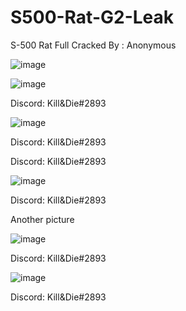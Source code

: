 # S500-Rat-G2-Leak
S-500 Rat Full Cracked By : Anonymous

![image](https://user-images.githubusercontent.com/129955867/230108133-674fd9da-e704-43f2-8217-d5ce2bdd67db.png)




![image](https://user-images.githubusercontent.com/129955867/230108209-3ee92e9b-a1a6-476d-9246-e74383314f02.png)

Discord: Kill&Die#2893






![image](https://user-images.githubusercontent.com/129955867/230108234-e9eb64b3-d1a8-430f-ba52-c3ea7aa4b04b.png)


Discord: Kill&Die#2893






Discord: Kill&Die#2893


![image](https://user-images.githubusercontent.com/129955867/230108274-18643665-c39f-4e02-9755-ec002556450f.png)








Discord: Kill&Die#2893

Another picture

![image](https://user-images.githubusercontent.com/129955867/230108976-df7796de-44d9-40ba-a784-4db17ad274b6.png)






Discord: Kill&Die#2893




![image](https://user-images.githubusercontent.com/129955867/230109840-66a4d184-4e9d-4418-8630-14e71e690a60.png)








Discord: Kill&Die#2893



